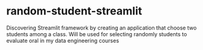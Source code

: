 # random-student-streamlit
Discovering Streamlit framework by creating an application that choose two students among a class. Will be used for selecting randomly students to evaluate oral in my data engineering courses
